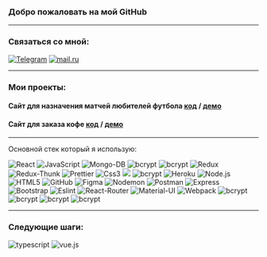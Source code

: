 ### Добро пожаловать на мой GitHub
___
### Связаться со мной:
[![Telegram](https://img.shields.io/badge/-Telegram-090909?style=social&logo=telegram)](https://t.me/myxammad13)
[![mail.ru](https://img.shields.io/badge/-kuntaev13@mail.ru-red?style=social&logo=mail.ru)](#)
___
### Мои проекты:
#### Сайт для назначения матчей любителей футбола **[код](https://github.com/Kuntaev/projekt)** / **[демо](https://github.com/Kuntaev/projekt)**   
#### Сайт для заказа кофе  **[код](https://github.com/Kuntaev/coffee-BackEnd)** / **[демо](https://github.com/Kuntaev/coffee-BackEnd)**   
___
Основной стек который я использую:
<div>
<img alt="React" src="https://img.shields.io/badge/-React-green?style=for-the-badge&logo=react&logoColor=white" />
<img alt="JavaScript" src="https://img.shields.io/badge/-JavaScript-blue?style=for-the-badge&logo=JavaScript&logoColor=white" />
<img alt="Mongo-DB" src="https://img.shields.io/badge/-Mongo_DB-yellow?style=for-the-badge&logo=MongoDB&logoColor=black" />
<img alt="bcrypt" src="https://img.shields.io/badge/express-red?style=for-the-badge&logo=express">
<img alt="bcrypt" src="https://img.shields.io/badge/eslint-yellow?style=for-the-badge&logo=eslint">
<img alt="Redux" src="https://img.shields.io/badge/-Redux-blue?style=for-the-badge&logo=redux&logoColor=white" />
<img alt="Redux-Thunk" src="https://img.shields.io/badge/-Redux_Thunk-purple?style=for-the-badge&logo=Redux&logoColor=430098" />
<img alt="Prettier" src="https://img.shields.io/badge/-Prettier-red?style=for-the-badge&logo=Prettier&logoColor=orange" />
<img alt="Css3" src="https://img.shields.io/badge/-Css3-green?style=for-the-badge&logo=css3&logoColor=blue" />  
<img src="https://img.shields.io/badge/-React hooks-430098?style=for-the-badge&logo=redux&logoColor=00FFFF"/>
<img alt="bcrypt" src="https://img.shields.io/badge/redux devtools-430098?style=for-the-badge&logo=redux">
<img alt="Heroku" src="https://img.shields.io/badge/-Heroku-blue?style=for-the-badge&logo=Heroku&logoColor=white" />
<img alt="Node.js" src="https://img.shields.io/badge/-Node.js-red?style=for-the-badge&logo=Node.js&logoColor=blue" />
<img alt="HTML5" src="https://img.shields.io/badge/-HTML5-green?style=for-the-badge&logo=HTML5&logoColor=purple" />
<img alt="GitHub" src="https://img.shields.io/badge/-Github-430098?style=for-the-badge&logo=Github&logoColor=white" />
<img alt="Figma" src="https://img.shields.io/badge/-Figma-purple?style=for-the-badge&logo=Figma&logoColor=red" />
<img alt="Nodemon" src="https://img.shields.io/badge/-Nodemon-green?style=for-the-badge&logo=Nodemon&logoColor=yellow" />
<img alt="Postman" src="https://img.shields.io/badge/-Postman-orange?style=for-the-badge&logo=Postman&logoColor=white" />
<img alt="Express" src="https://img.shields.io/badge/-Express-yellow?style=for-the-badge&logo=Express&logoColor=red" />   
<img alt="Bootstrap" src="https://img.shields.io/badge/-Bootstrap-430098?style=for-the-badge&logo=Bootstrap&logoColor=white" />
<img alt="Eslint" src="https://img.shields.io/badge/-Eslint-purple?style=for-the-badge&logo=Eslint&logoColor=red" />
<img alt="React-Router" src="https://img.shields.io/badge/-React_Router-yellow?style=for-the-badge&logo=react-router&logoColor=orange" />
<img alt="Material-UI" src="https://img.shields.io/badge/-Material--UI-blue?style=for-the-badge&logo=Material-UI&logoColor=red" />
<img alt="Webpack" src="https://img.shields.io/badge/-Webpack-green?style=for-the-badge&logo=Webpack&logoColor=orange" />
<img alt="bcrypt" src="https://img.shields.io/badge/mongoose-✔-green?style=for-the-badge&logo=mongoose">
<img alt="bcrypt" src="https://img.shields.io/badge/bcrypt-✔-green?style=for-the-badge&logo=mongoose">
<img alt="bcrypt" src="https://img.shields.io/badge/dotenv-✔-green?style=for-the-badge&logo=mongoose">
<img alt="bcrypt" src="https://img.shields.io/badge/cors-✔-green?style=for-the-badge&logo=mongoose">
</div>

___
### Следующие шаги:
<div>
<img alt="typescript" src="https://img.shields.io/badge/typescript-purple?style=for-the-badge&logo=Typescript&logoColor=red">
<img alt="vue.js" src="https://img.shields.io/badge/vue.js-red?style=for-the-badge&logo=Vue.js&logoColor=blue">
</div>

